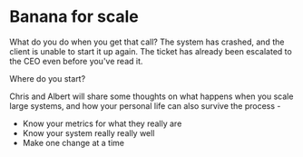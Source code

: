 Banana for scale
================

What do you do when you get that call?  The system has crashed, and the client is unable to start it up again.  The ticket has already been escalated to the CEO even before you've read it.

Where do you start?

Chris and Albert will share some thoughts on what happens when you scale large systems, and how your personal life can also survive the process -
* Know your metrics for what they really are
* Know your system really really well
* Make one change at a time
